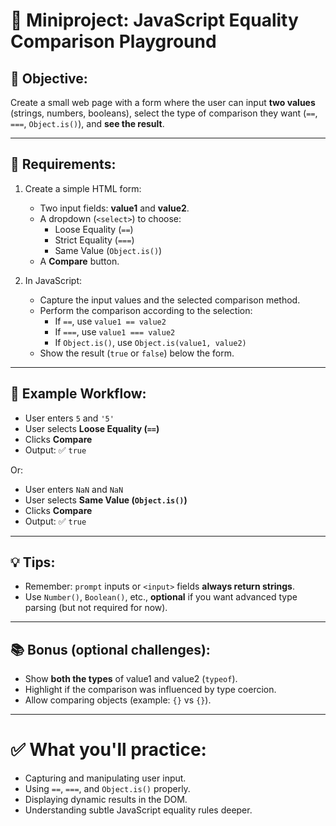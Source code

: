 # 🎯 Miniproject: JavaScript Equality Comparison Playground

## 🧠 Objective:
Create a small web page with a form where the user can input **two values** (strings, numbers, booleans), select the type of comparison they want (`==`, `===`, `Object.is()`), and **see the result**.

---

## 📝 Requirements:

1. Create a simple HTML form:
   - Two input fields: **value1** and **value2**.
   - A dropdown (`<select>`) to choose:
     - Loose Equality (`==`)
     - Strict Equality (`===`)
     - Same Value (`Object.is()`)
   - A **Compare** button.

2. In JavaScript:
   - Capture the input values and the selected comparison method.
   - Perform the comparison according to the selection:
     - If `==`, use `value1 == value2`
     - If `===`, use `value1 === value2`
     - If `Object.is()`, use `Object.is(value1, value2)`
   - Show the result (`true` or `false`) below the form.

---

## 🧪 Example Workflow:

- User enters `5` and `'5'`
- User selects **Loose Equality (`==`)**
- Clicks **Compare**
- Output: ✅ `true`

Or:

- User enters `NaN` and `NaN`
- User selects **Same Value (`Object.is()`)**
- Clicks **Compare**
- Output: ✅ `true`

---

## 💡 Tips:
- Remember: `prompt` inputs or `<input>` fields **always return strings**.
- Use `Number()`, `Boolean()`, etc., **optional** if you want advanced type parsing (but not required for now).

---

## 📚 Bonus (optional challenges):

- Show **both the types** of value1 and value2 (`typeof`).
- Highlight if the comparison was influenced by type coercion.
- Allow comparing objects (example: `{}` vs `{}`).

---

# ✅ What you'll practice:
- Capturing and manipulating user input.
- Using `==`, `===`, and `Object.is()` properly.
- Displaying dynamic results in the DOM.
- Understanding subtle JavaScript equality rules deeper.

